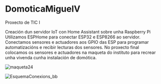 # DomoticaMiguelV
Proxecto de TIC I

Creación dun servidor IoT con Home Assistant sobre unha Raspberry Pi Utilizamos ESPHome para conectar ESP32 e ESP8266 ao servidor. Conectamos sensores e actuadores aos GPIO das ESP para programar automatizacións e recibir lecturas dos sensores. No proxecto final colocamos os sensores e actuadores na maqueta do instituto para recrear unha vivenda cunha instalación de domótica.

![maqueta24](https://github.com/sTazYisCrazY/DomoticaMiguelV/assets/171036210/b83970a5-41ed-4d34-886b-d8d77f2887a9)

![EsquemaConexions_bb](https://github.com/sTazYisCrazY/DomoticaMiguelV/assets/171036210/549b15d6-b78d-4041-91d9-7103f4e6ad72)
